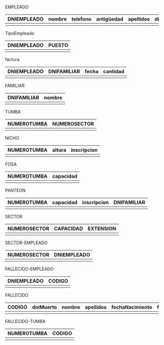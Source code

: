 EMPLEADO

| DNIEMPLEADO | nombre | telefono | antigüedad | apellidos | direccion | salario |
| :---------: | :----: | -------- | ---------- | --------- | --------- | ------- |
|             |        |          |            |           |           |         |

TipoEmpleado

| DNIEMPLEADO | PUESTO |
| ----------- | ------ |
|             |        |
factura

| DNIEMPLEADO | DNIFAMILIAR | fecha | cantidad |
| ----------- | ----------- | ----- | -------- |
|             |             |       |          |
FAMILIAR

| DNIFAMILIAR | nombre |
| ----------- | ------ |
|             |        |
TUMBA

| NUMEROTUMBA | NUMEROSECTOR |
| ----------- | ------------ |
|             |              |
NICHO

| NUMEROTUMBA | altura | inscripcion |
| ----------- | ------ | ----------- |
|             |        |             |
FOSA

| NUMEROTUMBA | capacidad |
| ----------- | --------- |
|             |           |

PANTEON

| NUMEROTUMBA | capacidad | inscripcion | DNIFAMILIAR |
| ----------- | --------- | ----------- | ----------- |
|             |           |             |             |

SECTOR

| NUMEROSECTOR | CAPACIDAD | EXTENSION |
| ------------ | --------- | --------- |
|              |           |           |
SECTOR-EMPLEADO

| NUMEROSECTOR | DNIEMPLEADO |
| ------------ | ----------- |
|              |             |

FALLECIDO-EMPLEADO

| DNIEMPLEADO | CODIGO |
| ----------- | ------ |
|             |        |

FALLECIDO

| CODIGO | dniMuerto | nombre | apellidos | fechaNacimiento | fechaDefuncion |
| ------ | --------- | ------ | --------- | --------------- | -------------- |
|        |           |        |           |                 |                |
FALLECIDO-TUMBA

| NUMEROTUMBA | CODIGO |
| ----------- | ------ |
|             |        |
